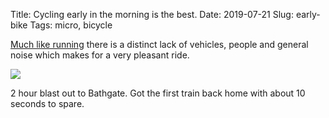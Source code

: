 Title: Cycling early in the morning is the best.
Date: 2019-07-21
Slug: early-bike
Tags: micro, bicycle

[Much like running](/2017/10/04/urban-run) there is a distinct lack of vehicles, people and general noise which makes for a very pleasant ride.

<img src="/media/images/2019-07-21 early-bike.jpg" class="align-center" loading="lazy" />

2 hour blast out to Bathgate. Got the first train back home with about 10 seconds to spare.
